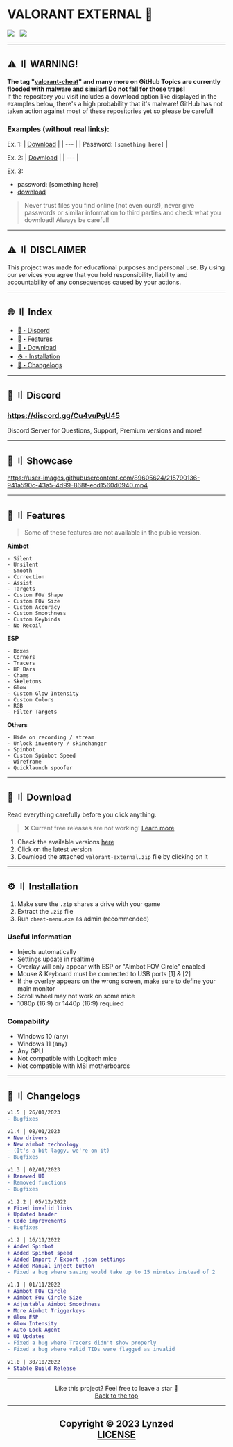 # VALORANT EXTERNAL 🌌

<div align="left">
<a href="https://github.com/Lynzed"><img src="https://img.shields.io/github/stars/lynzed/valorant-external?color=00dd00&style=for-the-badge"></a>
<a href="https://discord.gg/Cu4vuPgU45"><img src="https://user-images.githubusercontent.com/89605624/210242064-bb10e448-f53b-40b9-b413-aae180460595.png" width="5" height="1"/></a>
<a href="https://github.com/Lynzed"><img src="https://img.shields.io/github/downloads/lynzed/valorant-external/total?color=00dd00&style=for-the-badge"></a>
</div>

---

## <a id="warning"></a>⚠️ 〢 WARNING!

**The tag "[valorant-cheat](https://github.com/topics/valorant-cheat?o=desc&s=stars)" and many more on GitHub Topics are currently flooded with malware and similar! Do not fall for those traps!**<br>If the repository you visit includes a download option like displayed in the examples below, there's a high probability that it's malware! GitHub has not taken action against most of these repositories yet so please be careful!

### Examples (without real links):

Ex. 1:
| [Download](https://github.com/Lynzed/VALORANT-EXTERNAL) |
| --- |
| Password: `[something here]` |

Ex. 2:
| [Download](https://github.com/Lynzed/VALORANT-EXTERNAL) |
| --- |

Ex. 3:
- password: [something here]
- [download](https://github.com/Lynzed/VALORANT-EXTERNAL)

> Never trust files you find online (not even ours!), never give passwords or similar information to third parties and check what you download! Always be careful!

---

## <a id="disclaimer"></a>⚠️ 〢 DISCLAIMER

This project was made for educational purposes and personal use. By using our services you agree that you hold responsibility, liability and accountability of any consequences caused by your actions.

---

## 🌐 〢 Index
- [👾・Discord](#discord)
- [🌌・Features](#features)
- [📁・Download](#download)
- [⚙️・Installation](#installation)
- [🌟・Changelogs](#changelogs)

---

## <a id="discord"></a>👾 〢 Discord

### https://discord.gg/Cu4vuPgU45
Discord Server for Questions, Support, Premium versions and more!

---

## <a id="showcase"></a>📌 〢 Showcase

https://user-images.githubusercontent.com/89605624/215790136-941a590c-43a5-4d99-868f-ecd1560d0940.mp4

---

## <a id="features"></a>🌌 〢 Features

> Some of these features are not available in the public version.

**Aimbot**
```sh-session
- Silent
- Unsilent
- Smooth
- Correction
- Assist
- Targets
- Custom FOV Shape
- Custom FOV Size
- Custom Accuracy 
- Custom Smoothness
- Custom Keybinds
- No Recoil
```

**ESP**
```sh-session
- Boxes
- Corners
- Tracers
- HP Bars
- Chams
- Skeletons
- Glow
- Custom Glow Intensity
- Custom Colors
- RGB
- Filter Targets
```

**Others**
```sh-session
- Hide on recording / stream
- Unlock inventory / skinchanger
- Spinbot
- Custom Spinbot Speed
- Wireframe
- Quicklaunch spoofer
```

---

## <a id="download"></a>📁 〢 Download

Read everything carefully before you click anything.
> ❌ Current free releases are not working! [Learn more](https://discord.gg/Cu4vuPgU45)

1. Check the available versions [here](https://github.com/Lynzed/VALORANT-EXTERNAL/releases)
2. Click on the latest version
3. Download the attached `valorant-external.zip` file by clicking on it

---

## <a id="installation"></a>⚙️ 〢 Installation

1. Make sure the `.zip` shares a drive with your game
2. Extract the `.zip` file
3. Run `cheat-menu.exe` as admin (recommended)

### Useful Information

- Injects automatically
- Settings update in realtime
- Overlay will only appear with ESP or "Aimbot FOV Circle" enabled
- Mouse & Keyboard must be connected to USB ports [1] & [2]
- If the overlay appears on the wrong screen, make sure to define your main monitor
- Scroll wheel may not work on some mice
- 1080p (16:9) or 1440p (16:9) required

### Compability

- Windows 10 (any)
- Windows 11 (any)
- Any GPU
- Not compatible with Logitech mice
- Not compatible with MSI motherboards

---

## <a id="changelogs"></a>🌟 〢 Changelogs

```diff
v1.5 | 26/01/2023
- Bugfixes

v1.4 | 08/01/2023
+ New drivers
+ New aimbot technology
- (It's a bit laggy, we're on it)
- Bugfixes

v1.3 | 02/01/2023
+ Renewed UI
- Removed functions
- Bugfixes

v1.2.2 | 05/12/2022
+ Fixed invalid links
+ Updated header
+ Code improvements
- Bugfixes

v1.2 | 16/11/2022
+ Added Spinbot
+ Added Spinbot speed
+ Added Import / Export .json settings
+ Added Manual inject button
- Fixed a bug where saving would take up to 15 minutes instead of 2

v1.1 | 01/11/2022
+ Aimbot FOV Circle 
+ Aimbot FOV Circle Size
+ Adjustable Aimbot Smoothness 
+ More Aimbot Triggerkeys
+ Glow ESP
+ Glow Intensity 
+ Auto-Lock Agent
+ UI Updates
- Fixed a bug where Tracers didn't show properly
- Fixed a bug where valid TIDs were flagged as invalid 

v1.0 | 30/10/2022
+ Stable Build Release
```

---

<p align="center">
Like this project? Feel free to leave a star 🌟<br>
<a href="#head">
Back to the top
</a>
</p>

---

<h2 align="center">
Copyright © 2023 Lynzed<br>
<a href="https://github.com/Lynzed/VALORANT-EXTERNAL/blob/main/LICENSE.md">
LICENSE
</a>
</h2>
